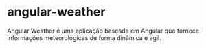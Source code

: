 # angular-weather
Angular Weather é uma aplicação baseada em Angular que fornece informações meteorológicas de forma dinâmica e agil.
